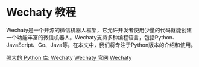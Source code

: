 # Wechaty 教程

<show-structure depth="3"/>

Wechaty是一个开源的微信机器人框架，它允许开发者使用少量的代码就能创建一个功能丰富的微信机器人。Wechaty支持多种编程语言，包括Python、JavaScript、Go、Java等。在本文中，我们将专注于Python版本的介绍和使用。

<seealso>
<category ref="ref_docs">
    <a href="https://mp.weixin.qq.com/s/nvdb-auKYmHgFQE7gtyDtw">强大的 Python 库: Wechaty</a>
    <a href="https://wechaty.js.org">Wechaty 官网</a>
</category>
<category ref="ref_github">
    <a href="https://github.com/wechaty/wechaty">Wechaty</a>
</category>
<category ref="ref_issues">
</category>
<category ref="ref_hf">
</category>
<category ref="ref_ms">
</category>
</seealso>
